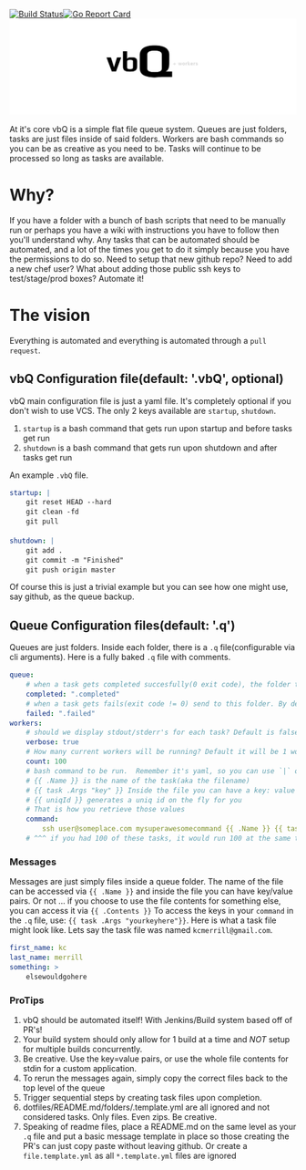[![Build Status](https://travis-ci.org/kcmerrill/vbQ.svg?branch=master)](https://travis-ci.org/kcmerrill/vbQ)[![Go Report Card](https://goreportcard.com/badge/github.com/kcmerrill/vbQ)](https://goreportcard.com/report/github.com/kcmerrill/vbQ)
![vbQ](assets/vbQ.png "vbQ")

At it's core vbQ is a simple flat file queue system. Queues are just folders, tasks are just files inside of said folders. Workers are bash commands so you can be as creative as you need to be. Tasks will continue to be processed so long as tasks are available.

# Why?

If you have a folder with a bunch of bash scripts that need to be manually run or perhaps you have a wiki with instructions you have to follow then you'll understand why. Any tasks that can be automated should be automated, and a lot of the times you get to do it simply because you have the permissions to do so. Need to setup that new github repo? Need to add a new chef user? What about adding those public ssh keys to test/stage/prod boxes? Automate it!

# The vision

Everything is automated and everything is automated through a `pull request`.

## vbQ Configuration file(default: '.vbQ', optional)

vbQ main configuration file is just a yaml file. It's completely optional if you don't wish to use VCS. The only 2 keys available are `startup`, `shutdown`. 

1. `startup` is a bash command that gets run upon startup and before tasks get run
1. `shutdown` is a bash command that gets run upon shutdown and after tasks get run

An example `.vbQ` file.

```yaml
startup: |
    git reset HEAD --hard
    git clean -fd
    git pull

shutdown: |
    git add .
    git commit -m "Finished"
    git push origin master
```

Of course this is just a trivial example but you can see how one might use, say github, as the queue backup.

## Queue Configuration files(default: '.q')

Queues are just folders. Inside each folder, there is a `.q` file(configurable via cli arguments). Here is a fully baked `.q` file with comments. 

```yaml
queue:
    # when a task gets completed succesfully(0 exit code), the folder to send it to 
    completed: ".completed"
    # when a task gets fails(exit code != 0) send to this folder. By default it stays put and is the current directory
    failed: ".failed" 
workers:
    # should we display stdout/stderr's for each task? Default is false
    verbose: true 
    # How many current workers will be running? Default it will be 1 worker
    count: 100 
    # bash command to be run.  Remember it's yaml, so you can use `|` or `>` if need be.
    # {{ .Name }} is the name of the task(aka the filename)
    # {{ task .Args "key" }} Inside the file you can have a key: value sets inside. 
    # {{ uniqId }} generates a uniq id on the fly for you
    # That is how you retrieve those values
    command:
        ssh user@someplace.com mysuperawesomecommand {{ .Name }} {{ task .Args "key"}}
    # ^^^ if you had 100 of these tasks, it would run 100 at the same time due to the `count` key
```

### Messages

Messages are just simply files inside a queue folder. The name of the file can be accessed via `{{ .Name }}` and inside the file you can have key/value pairs. Or not ... if you choose to use the file contents for something else, you can access it via `{{ .Contents }}` To access the keys in your `command` in the `.q` file, use: `{{ task .Args "yourkeyhere"}}`. Here is what a task file might look like. Lets say the task file was named `kcmerrill@gmail.com`. 

```yaml
first_name: kc
last_name: merrill
something: >
    elsewouldgohere
```

### ProTips

1. vbQ should be automated itself! With Jenkins/Build system based off of PR's!
1. Your build system should only allow for 1 build at a time and _NOT_ setup for multiple builds concurrently.
1. Be creative. Use the key=value pairs, or use the whole file contents for stdin for a custom application.
1. To rerun the messages again, simply copy the correct files back to the top level of the queue
1. Trigger sequential steps by creating task files upon completion. 
1. dotfiles/README.md/folders/.template.yml are all ignored and not considered tasks. Only files. Even zips. Be creative.
1. Speaking of readme files, place a README.md on the same level as your `.q` file and put a basic message template in place so those creating the PR's can just copy paste without leaving github. Or create a `file.template.yml`  as all `*.template.yml` files are ignored

